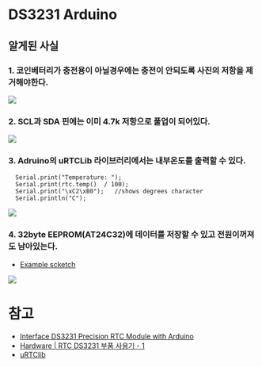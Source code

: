 # DS3231 Arduino 

## 알게된 사실
### 1. 코인베터리가 충전용이 아닐경우에는 충전이 안되도록 사진의 저항을 제거해야한다.   
<img src=https://lastminuteengineers.com/wp-content/uploads/arduino/DS3231-Module-Problem-Fix.jpg>  

### 2. SCL과 SDA 핀에는 이미 4.7k 저항으로 풀업이 되어있다.   
<img src=https://lastminuteengineers.com/wp-content/uploads/arduino/DS3231-Module-I2C-Pins-for-Daisy-Chaining.jpg>  

### 3. Adruino의 uRTCLib 라이브러리에서는 내부온도를 출력할 수 있다. 
```arduino
  Serial.print("Temperature: ");
  Serial.print(rtc.temp()  / 100);
  Serial.print("\xC2\xB0");   //shows degrees character
  Serial.println("C");
  ```
<img src=https://lastminuteengineers.com/wp-content/uploads/arduino/DS3231-RTC-Arduino-Output.png>

### 4. 32byte EEPROM(AT24C32)에 데이터를 저장할 수 있고 전원이꺼져도 남아있는다.  
- [Example scketch](/Arduino/EEPROM.ino)  
<img src=https://lastminuteengineers.com/wp-content/uploads/arduino/24C32-EEPROM-Arduino-Output.png>



# 참고 
- [Interface DS3231 Precision RTC Module with Arduino](https://lastminuteengineers.com/ds3231-rtc-arduino-tutorial/)
- [Hardware | RTC DS3231 부품 사용기 - 1](https://chocoball.tistory.com/entry/Hardware-RTC-usning-DS3231-1)
- [uRTClib](https://github.com/Naguissa/uRTCLib)
